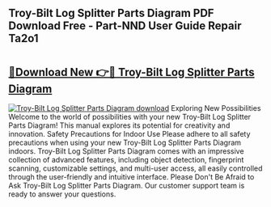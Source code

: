 ## Troy-Bilt Log Splitter Parts Diagram PDF Download Free - Part-NND User Guide Repair Ta2o1

# <h2><a href="http://dfhb2c9.blite.top/?on=Troy-Bilt+Log+Splitter+Parts+Diagram">🔗Download New 👉🔴 Troy-Bilt Log Splitter Parts Diagram</a></h2>

[![Troy-Bilt Log Splitter Parts Diagram download](https://i.imgur.com/lujVjoI.png)](http://dfhb2c9.blite.top/?on=Troy-Bilt+Log+Splitter+Parts+Diagram)
Exploring New Possibilities Welcome to the world of possibilities with your new Troy-Bilt Log Splitter Parts Diagram! This manual explores its potential for creativity and innovation. Safety Precautions for Indoor Use Please adhere to all safety precautions when using your new Troy-Bilt Log Splitter Parts Diagram indoors. Troy-Bilt Log Splitter Parts Diagram comes with an impressive collection of advanced features, including object detection, fingerprint scanning, customizable settings, and multi-user access, all easily controlled through the user-friendly and intuitive interface. Please Don't Be Afraid to Ask Troy-Bilt Log Splitter Parts Diagram. Our customer support team is ready to answer your questions.

